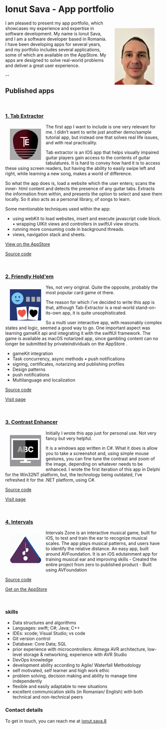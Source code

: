 #  Ionut Sava - App portfolio

<img src="img/ResumePhotoClipped.png" alt="my photo" style="width: 128px; float: right; margin: 25px;">

I am pleased to present my app portfolio, which showcases my experience and expertise in software development.
My name is Ionut Sava, and I am a software developer based in Romania.
I have been developing apps for several years, and my portfolio includes several applications, some of which are available on the AppStore. My apps are designed to solve real-world problems and deliver a great user experience. 

--

## Published apps

<br />

### [**1. Tab Extractor**](https://ionutsava674.github.io/Tab-Extractor/)

<img src="icons/te60x60_2x.png" alt="Tab Extractor icon" style="width: 100px; float: left; margin: 15px;">
The first app I want to include is one very relevant for me. I didn’t want to write just another demo/sample tutorial app, but instead one that solves real life issues, and with real practicality.

Tab extractor is an IOS app that helps visually impaired guitar players gain access to the contents of guitar tabulatures. It is hard to convey how hard it is to access these using screen readers, but having the ability to easily swipe left and right, while learning a new song, makes a world of difference.

So what the app does is, load a website which the user enters; scans the inner- html content and detects the presence of any guitar tabs. Extracts the information from within, and presents the option to select and save them locally.
So it also acts as a personal library, of songs to learn.

Some mentionable techniques used within the app:
- using webKit to load websites, insert and execute javascript code block. • wrapping UIKit views and controllers in swiftUI view structs.
- running more consuming code in background threads.
- views, navigation stack and sheets.

[View on the AppStore](https://apps.apple.com/app/tab-extractor/id1614273947)

[Source code](https://github.com/ionutsava674/Tab-Extractor)

<br />

### [**2. Friendly Hold'em**](https://ionutsava674.github.io/Friendly-Holdem-for-mac/)

<img src="icons/fh128x128.png" alt="Friendly Holdem icon" style="width: 100px; float: left; margin: 15px;">
Yes, not very original. Quite the opposite, probably the most popular card game ot there.

The reason for which i’ve decided to write this app is that, although Tab-Extractor is a real-world stand-on-its-own app, it is quite unsophisticated.

So a multi user interactive app, with reasonably complex states and logic, seemed a good way to go. One important aspect was learning gameKit api and integrating it with the swiftUI framework.
The game is available as macOS notarized app, since gambling content can no longer be submitted by privateindividuals on the AppStore .

- gameKit integration
- Task concurrency, async methods • push notifications
- signing, certificates, notarizing and publishing profiles
- Design patterns
- push notifications
- Multilanguage and localization

[Source code](https://github.com/ionutsava674/Friendly-Holdem-for-mac)

[Visit page](https://ionutsava674.github.io/Friendly-Holdem-for-mac/)

<br />

### [**3. Contrast Enhancer**](https://ionutsava674.github.io/ContrastEnhancer/)

<img src="icons/ce128x128.png" alt="Contrast Enhancer icon" style="width: 100px; float: left; margin: 15px;">
Initially I wrote this app just for personal use. Not very fancy but very helpful.

It is a windows app written in C#. What it does is allow you to take a screenshot and, using simple mouse gestures, you can fine tune the contrast and zoom of the image, depending on whatever needs to be enhanced. I wrote the first iteration of this app in Delphi for the Win32NT platform, but, the technology being outdated, I’ve refreshed it for the .NET platform, using C#.

[Source code](https://github.com/ionutsava674/ContrastEnhancer)

[Visit page](https://ionutsava674.github.io/ContrastEnhancer/)

<br />

### [**4. Intervals**](https://ionutsava674.github.io/intervals/)

<img src="icons/intervalsIcon.png" alt="Intervals icon" style="width: 100px; float: left; margin: 15px;">
Intervals Zone is an interactive musical game, built for iOS, to test and train the ear to recognize musical scales. The app plays musical patterns, and users have to identify the relative distance. An easy app, built around AVFoundation.
It is an iOS edutainment app for training musical ear and improving skills - Created the entire project from zero to published product
- Built using AVFoundation

[Source code](https://github.com/ionutsava674/intervals)

[Get on the AppStore](https://apps.apple.com/in/app/intervals-zone/id1669574204)

<br />

### skills

- Data structures and algorithms
- Languages: swift; C#; Java; C++
- IDEs: xcode; Visual Studio; vs code
- Git version control
- Database: Core Data; SQL
- prior experience with microcontrollers: Atmega AVR architecture, low-level storage & networking, experience with AVR Studio
- DevOps knowledge
- development ability according to Agile/ Waterfall Methodology
- self motivated, self learner and high work ethic
- problem solving, decision making and ability to manage time independently
- flexible and easily adaptable to new situations
- excellent communication skills (in Romanian/ English) with both technical and non-technical peers

### Contact details

To get in touch, you can reach me at
[ionut.sava.8](mailto:ionut.sava.8@gmail.com)

